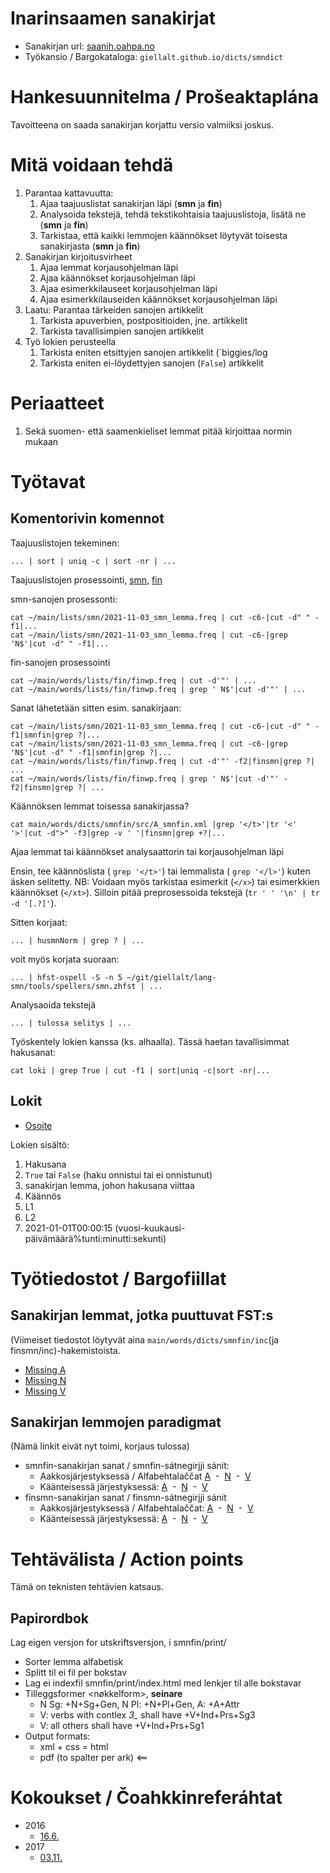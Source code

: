 
# Inarinsaamen sanakirjat


* Sanakirjan url: [saanih.oahpa.no](http://saanih.oahpa.no/)
* Työkansio / Bargokataloga: `giellalt.github.io/dicts/smndict`


#  Hankesuunnitelma / Prošeaktaplána


Tavoitteena on saada sanakirjan korjattu versio valmiiksi joskus.

# Mitä voidaan tehdä

1. Parantaa kattavuutta:
	1. Ajaa taajuuslistat sanakirjan läpi (**smn** ja **fin**)
	2. Analysoida tekstejä, tehdä tekstikohtaisia taajuuslistoja, lisätä ne (**smn** ja **fin**)
	3. Tarkistaa, että kaikki lemmojen käännökset löytyvät toisesta sanakirjasta (**smn** ja **fin**)	
1. Sanakirjan kirjoitusvirheet
	1. Ajaa lemmat korjausohjelman läpi
	1. Ajaa käännökset korjausohjelman läpi
	1. Ajaa esimerkkilauseet korjausohjelman läpi
	1. Ajaa esimerkkilauseiden käännökset korjausohjelman läpi
2. Laatu: Parantaa tärkeiden sanojen artikkelit
	1. Tarkista apuverbien, postpositioiden, jne. artikkelit
	2. Tarkista tavallisimpien sanojen artikkelit
1. Työ lokien perusteella
	1. Tarkista eniten etsittyjen sanojen artikkelit (`biggies/log
	2. Tarkista eniten ei-löydettyjen sanojen (`False`) artikkelit

# Periaatteet
1. Sekä suomen- että saamenkieliset lemmat pitää kirjoittaa normin mukaan

	
# Työtavat

## Komentorivin komennot

Taajuuslistojen tekeminen:

```
... | sort | uniq -c | sort -nr | ...
```

Taajuuslistojen prosessointi, [smn](https://gtsvn.uit.no/langtech/trunk/words/lists/smn/2021-11-03_smn_lemma.freq), [fin](https://gtsvn.uit.no/langtech/trunk/words/lists/fin/finwp.freq)

smn-sanojen prosessonti:

```
cat ~/main/lists/smn/2021-11-03_smn_lemma.freq | cut -c6-|cut -d" " -f1|...
cat ~/main/lists/smn/2021-11-03_smn_lemma.freq | cut -c6-|grep 'N$'|cut -d" " -f1|...
```

fin-sanojen prosessointi

```
cat ~/main/words/lists/fin/finwp.freq | cut -d'"' | ...
cat ~/main/words/lists/fin/finwp.freq | grep ' N$'|cut -d'"' | ...
```

Sanat lähetetään sitten esim. sanakirjaan:

```
cat ~/main/lists/smn/2021-11-03_smn_lemma.freq | cut -c6-|cut -d" " -f1|smnfin|grep ?|...
cat ~/main/lists/smn/2021-11-03_smn_lemma.freq | cut -c6-|grep 'N$'|cut -d" " -f1|smnfin|grep ?|...
cat ~/main/words/lists/fin/finwp.freq | cut -d'"' -f2|finsmn|grep ?| ...
cat ~/main/words/lists/fin/finwp.freq | grep ' N$'|cut -d'"' -f2|finsmn|grep ?| ...
```

Käännöksen lemmat toisessa sanakirjassa? 

```
cat main/words/dicts/smnfin/src/A_smnfin.xml |grep '</t>'|tr '<' '>'|cut -d">" -f3|grep -v ' '|finsmn|grep +?|...
```

Ajaa lemmat tai käännökset analysaattorin tai korjausohjelman läpi

Ensin, tee käännöslista ( `grep '</t>'`) tai lemmalista  ( `grep '</l>'`) kuten äsken selitetty. NB: Voidaan myös tarkistaa esimerkit (`</x>`) tai esimerkkien käännökset (`</xt>`). Silloin pitää preprosessoida tekstejä (`tr ' ' '\n' | tr -d '[.?]'`).

Sitten korjaat: 

```
... | husmnNorm | grep ? | ...
```

voit myös korjata suoraan:


```
... | hfst-ospell -S -n 5 ~/git/giellalt/lang-smn/tools/spellers/smn.zhfst | ...
```

Analysaoida tekstejä

```
... | tulossa selitys | ...
```

Työskentely lokien kanssa (ks. alhaalla). Tässä haetan tavallisimmat hakusanat:

```
cat loki | grep True | cut -f1 | sort|uniq -c|sort -nr|...
```



## Lokit
- [Osoite](https://gtsvn.uit.no/biggies/trunk/gtdict_logs/)

Lokien sisältö:

1.	Hakusana
2.	`True` tai `False` (haku onnistui tai ei onnistunut)
3.	sanakirjan lemma, johon hakusana viittaa
4.	Käännös
5.	L1
6.	L2
7.	2021-01-01T00:00:15 (vuosi-kuukausi-päivämäärä%tunti:minutti:sekunti)



#  Työtiedostot / Bargofiillat


## Sanakirjan lemmat, jotka puuttuvat FST:s 

(Viimeiset tiedostot löytyvät aina `main/words/dicts/smnfin/inc`(ja finsmn/inc)-hakemistoista.


* [Missing A](https://gtsvn.uit.no/langtech/trunk/words/dicts/smnfin/inc/smnlemma_A.freq)
* [Missing N](https://gtsvn.uit.no/langtech/trunk/words/dicts/smnfin/inc/smnlemma_N.freq)
* [Missing V](https://gtsvn.uit.no/langtech/trunk/words/dicts/smnfin/inc/smnlemma_V.freq)


## Sanakirjan lemmojen paradigmat


(Nämä linkit eivät nyt toimi, korjaus tulossa)

- smnfin-sanakirjan sanat / smnfin-sátnegirjji sánit:
	- Aakkosjärjestyksessä / Alfabehtalaččat
 [A](smndict/gen/adjsmnfintabell.html)  -  
 [N](smndict/gen/nounsmnfintabell.html)  -  
 [V](smndict/gen/verbsmnfintabell.html)
	- Käänteisessä järjestyksessä:
 [A](smndict/gen/adjsmnfintabellrev.html)  -  
 [N](smndict/gen/nounsmnfintabellrev.html)  -  
 [V](smndict/gen/verbsmnfintabellrev.html)
- finsmn-sanakirjan sanat / finsmn-sátnegirjji sánit
	- Aakkosjärjestyksessä / Alfabehtalaččat:
 [A](smndict/gen/adjfinsmntabell.html)  -  
 [N](smndict/gen/nounfinsmntabell.html)  -  
 [V](smndict/gen/verbfinsmntabell.html)
	- Käänteisessä järjestyksessä:
 [A](smndict/gen/adjfinsmntabellrev.html)  -  
 [N](smndict/gen/nounfinsmntabellrev.html)  -  
 [V](smndict/gen/verbfinsmntabellrev.html)




# Tehtävälista / Action points

Tämä on teknisten tehtävien katsaus.


##  Papirordbok

Lag eigen versjon for utskriftsversjon, i smnfin/print/

- Sorter lemma alfabetisk
- Splitt til ei fil per bokstav
- Lag ei indexfil smnfin/print/index.html med lenkjer til alle bokstavar
- Tilleggsformer <nøkkelform>, **seinare**
	- N Sg: +N+Sg+Gen, N Pl: +N+Pl+Gen, A: +A+Attr
	- V: verbs with contlex *3_* shall have +V+Ind+Prs+Sg3
	- V: all others shall have +V+Ind+Prs+Sg1
- Output formats:
	- xml + css = html
	- pdf (to spalter per ark) <==


# Kokoukset / Čoahkkinreferáhtat


- 2016
	- [16.6.](../mt/smesmn/meetings/160602.html)
- 2017
	- [03.11.](smndict/meetings/171103.html)


